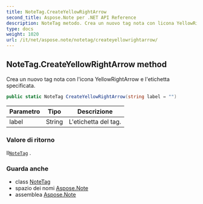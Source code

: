 ```yaml
---
title: NoteTag.CreateYellowRightArrow
second_title: Aspose.Note per .NET API Reference
description: NoteTag metodo. Crea un nuovo tag nota con licona YellowRightArrow e letichetta specificata.
type: docs
weight: 1020
url: /it/net/aspose.note/notetag/createyellowrightarrow/
---
```

## NoteTag.CreateYellowRightArrow method

Crea un nuovo tag nota con l'icona YellowRightArrow e l'etichetta specificata.

```csharp
public static NoteTag CreateYellowRightArrow(string label = "")
```

| Parametro | Tipo | Descrizione |
| --- | --- | --- |
| label | String | L'etichetta del tag. |

### Valore di ritorno

Il[`NoteTag`](../) .

### Guarda anche

* class [NoteTag](../)
* spazio dei nomi [Aspose.Note](../../notetag/)
* assemblea [Aspose.Note](../../../)


